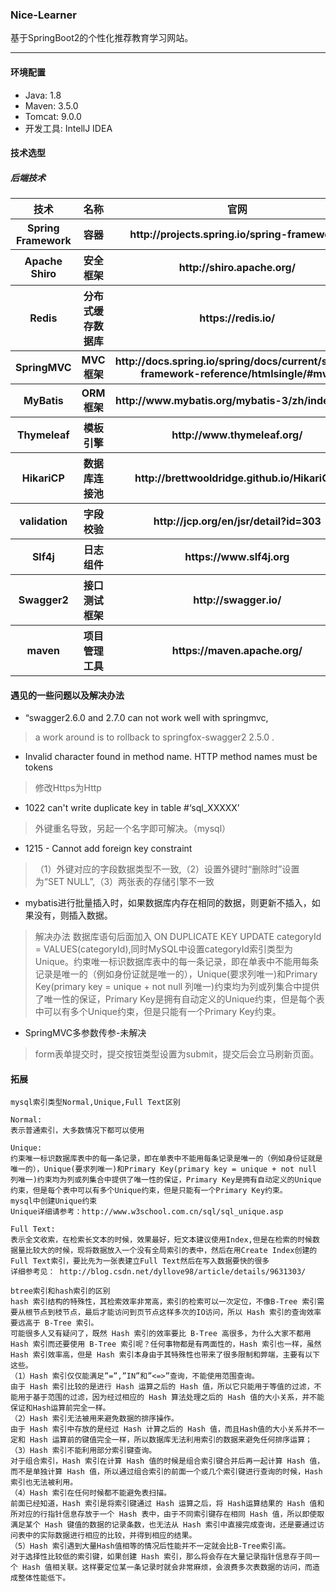 ### Nice-Learner
基于SpringBoot2的个性化推荐教育学习网站。

----------


#### 环境配置
 - Java: 1.8
 - Maven: 3.5.0
 - Tomcat: 9.0.0
 - 开发工具: IntellJ IDEA



#### 技术选型
##### 后端技术

<table>
        <tr>
            <th>技术</th>
            <th>名称</th>
            <th>官网</th>
        </tr>
        <tr>
            <th>Spring Framework</th>
            <th>容器</th>
            <th>http://projects.spring.io/spring-framework/</th>
        </tr>
        <tr>
            <th>Apache Shiro</th>
            <th>安全框架</th>
            <th>http://shiro.apache.org/</th>
        </tr>
        <tr>
            <th>Redis</th>
            <th>分布式缓存数据库</th>
            <th>https://redis.io/</th>
        </tr>
        <tr>
            <th>SpringMVC</th>
            <th>MVC框架</th>
            <th>http://docs.spring.io/spring/docs/current/spring-framework-reference/htmlsingle/#mvc</th>
        </tr>
        <tr>
            <th>MyBatis</th>
            <th>ORM框架</th>
            <th>http://www.mybatis.org/mybatis-3/zh/index.html</th>
        </tr>
        <tr>
            <th>Thymeleaf</th>
            <th>模板引擎</th>
            <th>http://www.thymeleaf.org/</th>
        </tr>
        <tr>
            <th>HikariCP</th>
            <th>数据库连接池</th>
            <th>http://brettwooldridge.github.io/HikariCP/</th>       </tr>
        <tr>
            <th>validation</th>
            <th>字段校验</th>
            <th>http://jcp.org/en/jsr/detail?id=303</th>
        </tr>
        <tr>
            <th>Slf4j</th>
            <th>日志组件</th>
            <th>https://www.slf4j.org</th>
        </tr>
        <tr>
            <th>Swagger2</th>
            <th>接口测试框架</th>
            <th>http://swagger.io/</th>
        </tr>
        <tr>
            <th>maven</th>
            <th>项目管理工具</th>
            <th>https://maven.apache.org/</th>
        </tr>
    </table>


#### 遇见的一些问题以及解决办法
* “swagger2.6.0 and 2.7.0 can not work well with springmvc,
> a work around is to rollback to springfox-swagger2 2.5.0 .
* Invalid character found in method name. HTTP method names must be tokens
> 修改Https为Http
* 1022 can't write duplicate key in table #‘sql_XXXXX’
> 外键重名导致，另起一个名字即可解决。（mysql）
* 1215 - Cannot add foreign key constraint
> （1）外键对应的字段数据类型不一致,（2）设置外键时“删除时”设置为“SET NULL”,（3）两张表的存储引擎不一致
* mybatis进行批量插入时，如果数据库内存在相同的数据，则更新不插入，如果没有，则插入数据。
> 解决办法 数据库语句后面加入 ON DUPLICATE KEY UPDATE categoryId = VALUES(categoryId),同时MySQL中设置categoryId索引类型为Unique。约束唯一标识数据库表中的每一条记录，即在单表中不能用每条记录是唯一的（例如身份证就是唯一的），Unique(要求列唯一)和Primary Key(primary key = unique + not null 列唯一)约束均为列或列集合中提供了唯一性的保证，Primary Key是拥有自动定义的Unique约束，但是每个表中可以有多个Unique约束，但是只能有一个Primary Key约束。 
* SpringMVC多参数传参-未解决
> form表单提交时，提交按钮类型设置为submit，提交后会立马刷新页面。
#### 拓展


    mysql索引类型Normal,Unique,Full Text区别
    
    Normal:
    表示普通索引，大多数情况下都可以使用
    
    Unique:
    约束唯一标识数据库表中的每一条记录，即在单表中不能用每条记录是唯一的（例如身份证就是唯一的），Unique(要求列唯一)和Primary Key(primary key = unique + not null 列唯一)约束均为列或列集合中提供了唯一性的保证，Primary Key是拥有自动定义的Unique约束，但是每个表中可以有多个Unique约束，但是只能有一个Primary Key约束。 
    mysql中创建Unique约束
    Unique详细请参考：http://www.w3school.com.cn/sql/sql_unique.asp
    
    Full Text:
    表示全文收索，在检索长文本的时候，效果最好，短文本建议使用Index,但是在检索的时候数据量比较大的时候，现将数据放入一个没有全局索引的表中，然后在用Create Index创建的Full Text索引，要比先为一张表建立Full Text然后在写入数据要快的很多 
    详细参考见： http://blog.csdn.net/dyllove98/article/details/9631303/
    
    btree索引和hash索引的区别
    hash 索引结构的特殊性，其检索效率非常高，索引的检索可以一次定位，不像B-Tree 索引需要从根节点到枝节点，最后才能访问到页节点这样多次的IO访问，所以 Hash 索引的查询效率要远高于 B-Tree 索引。 
    可能很多人又有疑问了，既然 Hash 索引的效率要比 B-Tree 高很多，为什么大家不都用 Hash 索引而还要使用 B-Tree 索引呢？任何事物都是有两面性的，Hash 索引也一样，虽然 Hash 索引效率高，但是 Hash 索引本身由于其特殊性也带来了很多限制和弊端，主要有以下这些。
    （1）Hash 索引仅仅能满足”=”,”IN”和”<=>”查询，不能使用范围查询。
    由于 Hash 索引比较的是进行 Hash 运算之后的 Hash 值，所以它只能用于等值的过滤，不能用于基于范围的过滤，因为经过相应的 Hash 算法处理之后的 Hash 值的大小关系，并不能保证和Hash运算前完全一样。
    （2）Hash 索引无法被用来避免数据的排序操作。
    由于 Hash 索引中存放的是经过 Hash 计算之后的 Hash 值，而且Hash值的大小关系并不一定和 Hash 运算前的键值完全一样，所以数据库无法利用索引的数据来避免任何排序运算；
    （3）Hash 索引不能利用部分索引键查询。
    对于组合索引，Hash 索引在计算 Hash 值的时候是组合索引键合并后再一起计算 Hash 值，而不是单独计算 Hash 值，所以通过组合索引的前面一个或几个索引键进行查询的时候，Hash 索引也无法被利用。
    （4）Hash 索引在任何时候都不能避免表扫描。
    前面已经知道，Hash 索引是将索引键通过 Hash 运算之后，将 Hash运算结果的 Hash 值和所对应的行指针信息存放于一个 Hash 表中，由于不同索引键存在相同 Hash 值，所以即使取满足某个 Hash 键值的数据的记录条数，也无法从 Hash 索引中直接完成查询，还是要通过访问表中的实际数据进行相应的比较，并得到相应的结果。
    （5）Hash 索引遇到大量Hash值相等的情况后性能并不一定就会比B-Tree索引高。
    对于选择性比较低的索引键，如果创建 Hash 索引，那么将会存在大量记录指针信息存于同一个 Hash 值相关联。这样要定位某一条记录时就会非常麻烦，会浪费多次表数据的访问，而造成整体性能低下。    
